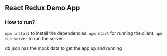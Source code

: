 ## React Redux Demo App

### How to run?
`npm install` to install the dependencies.
`npm start` for running the client.
`npm run server` to run the server. 

db.json has the mock data to get the app up and running
